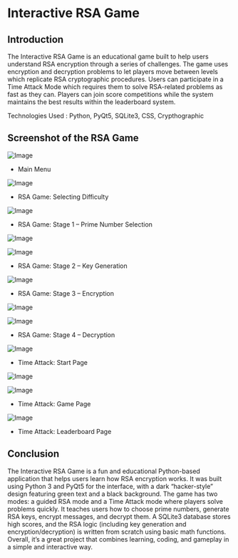 # Interactive RSA Game

## Introduction

The Interactive RSA Game is an educational game built to help users understand RSA 
encryption through a series of challenges. The game uses encryption and decryption problems 
to let players move between levels which replicate RSA cryptographic procedures. Users can 
participate in a Time Attack Mode which requires them to solve RSA-related problems as fast 
as they can. Players can join score competitions while the system maintains the best results 
within the leaderboard system. 

Technologies Used : Python, PyQt5, SQLite3, CSS, Crypthographic

## Screenshot of the RSA Game

![Image](https://github.com/user-attachments/assets/883cb56a-0fe2-4a0b-9ca4-a91f46ec4074)
- Main Menu

![Image](https://github.com/user-attachments/assets/02273f66-5033-40de-b9d5-3acd78306c5a)
- RSA Game: Selecting Difficulty

![Image](https://github.com/user-attachments/assets/011c71a6-394d-4f92-ac2d-721144ce43a6)
- RSA Game: Stage 1 – Prime Number Selection

![Image](https://github.com/user-attachments/assets/109a9bf4-ce92-405a-85e9-e71ac48d43d2)

![Image](https://github.com/user-attachments/assets/aa23dcff-2247-4b7b-a020-ef7badf47de2)
- RSA Game: Stage 2 – Key Generation

![Image](https://github.com/user-attachments/assets/b664f6df-69f0-4806-9f0e-a7745cf00489)
- RSA Game: Stage 3 – Encryption

![Image](https://github.com/user-attachments/assets/7a04718e-4e1a-4d9f-80f6-4c9303542d6d)

![Image](https://github.com/user-attachments/assets/6f349e49-3afa-468e-9478-e2c983158a33)
- RSA Game: Stage 4 – Decryption

![Image](https://github.com/user-attachments/assets/c3708282-d263-4fcd-b20b-1ef6d07a7a98)
- Time Attack: Start Page

![Image](https://github.com/user-attachments/assets/db2bf918-a9a9-4eb9-92ca-35cea13210d0)

![Image](https://github.com/user-attachments/assets/2c35a172-88e1-4c14-b2e6-b480da5c102d)
- Time Attack: Game Page

![Image](https://github.com/user-attachments/assets/6e35f1bb-937a-4f9f-862a-d9c76cce1106)
- Time Attack: Leaderboard Page  

## Conclusion
The Interactive RSA Game is a fun and educational Python-based application that helps users learn how RSA encryption works. It was built using Python 3 and PyQt5 for the interface, with a dark “hacker-style” design featuring green text and a black background. The game has two modes: a guided RSA mode and a Time Attack mode where players solve problems quickly. It teaches users how to choose prime numbers, generate RSA keys, encrypt messages, and decrypt them. A SQLite3 database stores high scores, and the RSA logic (including key generation and encryption/decryption) is written from scratch using basic math functions. Overall, it’s a great project that combines learning, coding, and gameplay in a simple and interactive way.
